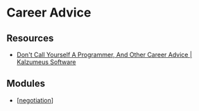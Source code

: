 Career Advice
===

Resources
---

- [Don't Call Yourself A Programmer, And Other Career Advice | Kalzumeus Software][1]

<!-- Links -->
[1]: https://www.kalzumeus.com/2011/10/28/dont-call-yourself-a-programmer/

<!-- Links end -->


Modules
---

- [[negotiation]]

[//begin]: # "Autogenerated link references for markdown compatibility"
[negotiation]: negotiation/negotiation.md "Negotiation"
[//end]: # "Autogenerated link references"